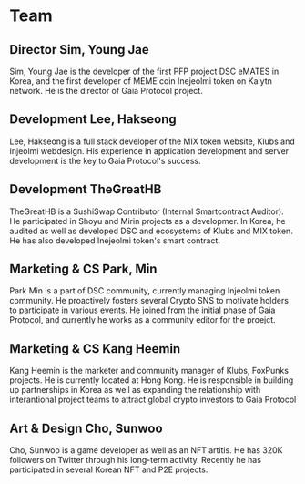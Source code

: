 # Team

## Director Sim, Young Jae

Sim, Young Jae is the developer of the first PFP project DSC eMATES in Korea, and the first developer of MEME coin Inejeolmi token on Kalytn network. He is the director of Gaia  Protocol project.

## Development Lee, Hakseong &#x20;

Lee, Hakseong is a full stack developer of the MIX token website, Klubs and Injeolmi webdesign. His experience in application development and server development is the key to Gaia Protocol's success.

## Development TheGreatHB

TheGreatHB is a SushiSwap Contributor (Internal Smartcontract Auditor). He participated in Shoyu and Mirin projects as a developmer. In Korea, he audited as well as developed DSC and ecosystems of Klubs and MIX token. He has also developed Inejeolmi token's smart contract.

## Marketing & CS Park, Min

Park Min is a part of DSC community, currently managing Injeolmi token community. He proactively fosters several Crypto SNS to motivate holders to participate in various events. He joined from the initial phase of Gaia Protocol, and currently he works as a community editor for the proejct.

## Marketing & CS Kang Heemin

Kang Heemin is the marketer and community manager of Klubs, FoxPunks projects. He is currently located at Hong Kong. He is responsible in building up partnerships in Korea as well as expanding the relationship with interantional project teams to attract global crypto investors to Gaia Protocol

## Art & Design Cho, Sunwoo

Cho, Sunwoo is a game developer as well as an NFT artitis. He has 320K followers on Twitter through his long-term activity. Recently he has participated in several Korean NFT and P2E projects.



